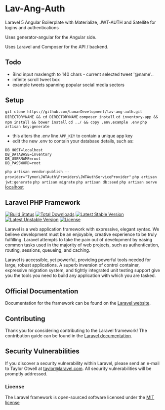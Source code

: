 # Lav-Ang-Auth

Laravel 5 Angular Boilerplate with Materialize, JWT-AUTH and Satellite for logins and authentications

Uses generator-angular for the Angular side. 

Uses Laravel and Composer for the API / backend.

## Todo

* Bind input maxlength to 140 chars - current selected tweet '@name'..
* infinite scroll tweet box 
* example tweets spanning popular social media sectors

## Setup 

`git clone https://github.com/LunarDevelopment/lav-ang-auth.git DIRECTORYNAME && cd DIRECTORYNAME`
`composer install`
`cd inventory-app && npm install && bower install`
`cd ../ && copy .env.example .env`
`php artisan key:generate`
- this alters the .env line `APP_KEY` to contain a unique app key
- edit the new .env to contain your database details, such as: 
```
DB_HOST=localhost
DB_DATABASE=inventory
DB_USERNAME=root
DB_PASSWORD=root
```
`php artisan vendor:publish --provider="Tymon\JWTAuth\Providers\JWTAuthServiceProvider"`
`php artisan jwt:generate` 
`php artisan migrate` 
`php artisan db:seed` 
`php artisan serve`
[localhost](http://localhost:8000/dist/#/)


## Laravel PHP Framework

[![Build Status](https://travis-ci.org/laravel/framework.svg)](https://travis-ci.org/laravel/framework)
[![Total Downloads](https://poser.pugx.org/laravel/framework/d/total.svg)](https://packagist.org/packages/laravel/framework)
[![Latest Stable Version](https://poser.pugx.org/laravel/framework/v/stable.svg)](https://packagist.org/packages/laravel/framework)
[![Latest Unstable Version](https://poser.pugx.org/laravel/framework/v/unstable.svg)](https://packagist.org/packages/laravel/framework)
[![License](https://poser.pugx.org/laravel/framework/license.svg)](https://packagist.org/packages/laravel/framework)

Laravel is a web application framework with expressive, elegant syntax. We believe development must be an enjoyable, creative experience to be truly fulfilling. Laravel attempts to take the pain out of development by easing common tasks used in the majority of web projects, such as authentication, routing, sessions, queueing, and caching.

Laravel is accessible, yet powerful, providing powerful tools needed for large, robust applications. A superb inversion of control container, expressive migration system, and tightly integrated unit testing support give you the tools you need to build any application with which you are tasked.

## Official Documentation

Documentation for the framework can be found on the [Laravel website](http://laravel.com/docs).

## Contributing

Thank you for considering contributing to the Laravel framework! The contribution guide can be found in the [Laravel documentation](http://laravel.com/docs/contributions).

## Security Vulnerabilities

If you discover a security vulnerability within Laravel, please send an e-mail to Taylor Otwell at taylor@laravel.com. All security vulnerabilities will be promptly addressed.

### License

The Laravel framework is open-sourced software licensed under the [MIT license](http://opensource.org/licenses/MIT)
